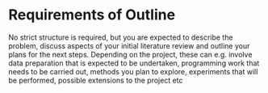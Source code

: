 # Requirements of Outline

No strict structure is required, but you are expected to describe the problem, discuss aspects of your initial literature review and outline your plans for the next steps. Depending on the project, these can e.g. involve data preparation that is expected to be undertaken, programming work that needs to be carried out, methods you plan to explore, experiments that will be performed, possible extensions to the project etc